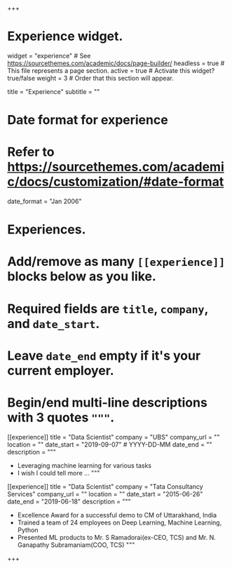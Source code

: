 +++
# Experience widget.
widget = "experience"  # See https://sourcethemes.com/academic/docs/page-builder/
headless = true  # This file represents a page section.
active = true  # Activate this widget? true/false
weight = 3  # Order that this section will appear.

title = "Experience"
subtitle = ""

# Date format for experience
#   Refer to https://sourcethemes.com/academic/docs/customization/#date-format
date_format = "Jan 2006"

# Experiences.
#   Add/remove as many `[[experience]]` blocks below as you like.
#   Required fields are `title`, `company`, and `date_start`.
#   Leave `date_end` empty if it's your current employer.
#   Begin/end multi-line descriptions with 3 quotes `"""`.
[[experience]]
  title = "Data Scientist"
  company = "UBS"
  company_url = ""
  location = ""
  date_start = "2019-09-07" # YYYY-DD-MM
  date_end = ""
  description = """
  * Leveraging machine learning for various tasks
  * I wish I could tell more ...
  """

[[experience]]
  title = "Data Scientist"
  company = "Tata Consultancy Services"
  company_url = ""
  location = ""
  date_start = "2015-06-26"
  date_end = "2019-06-18"
  description = """
  * Excellence Award for a successful demo to CM of Uttarakhand, India
  * Trained a team of 24 employees on Deep Learning, Machine Learning, Python
  * Presented ML products to Mr. S Ramadorai(ex-CEO, TCS) and Mr. N. Ganapathy Subramaniam(COO, TCS)
  """

+++
